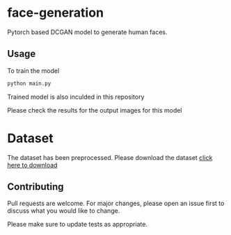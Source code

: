 # face-generation
Pytorch based DCGAN model to generate human faces.


## Usage 
To train the model
```bash
python main.py
```

Trained model is also inculded in this repository 

Please check the results for the output images for this model

# Dataset
The dataset has been preprocessed. Please download the dataset
[click here to download](https://s3.amazonaws.com/video.udacity-data.com/topher/2018/November/5be7eb6f_processed-celeba-small/processed-celeba-small.zip)

## Contributing
Pull requests are welcome. For major changes, please open an issue first to discuss what you would like to change.

Please make sure to update tests as appropriate.
